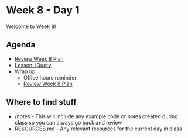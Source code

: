 # Week 8 - Day 1

Welcome to Week 8!

## Agenda

- [Review Week 8 Plan](https://learn.digitalcrafts.com/flex/#_7-8-building-interactive-uis)
- [Lesson: jQuery](https://learn.digitalcrafts.com/flex/lessons/building-interactive-uis/jquery/)
- Wrap up
  - Office hours reminder
  - [Review Week 8 Plan](https://learn.digitalcrafts.com/flex/#_7-8-building-interactive-uis)

## Where to find stuff
- /notes - This will include any example code or notes created during class so you can always go back and review
- RESOURCES.md - Any relevant resources for the current day in class

